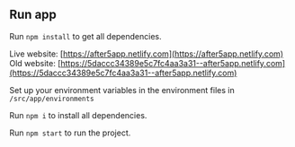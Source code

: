## Run app

Run `npm install` to get all dependencies.

Live website: [https://after5app.netlify.com](https://after5app.netlify.com)  
Old website: [https://5daccc34389e5c7fc4aa3a31--after5app.netlify.com](https://5daccc34389e5c7fc4aa3a31--after5app.netlify.com)

Set up your environment variables in the environment files in `/src/app/environments`

Run `npm i` to install all dependencies.

Run `npm start` to run the project.
